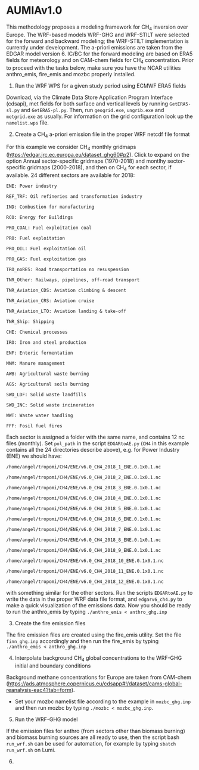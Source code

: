 # AUMIAv1.0
This methodology proposes a modeling framework for CH<sub>4</sub> inversion over Europe. The WRF-based models WRF-GHG and WRF-STILT were selected for the forward and backward modeling; the WRF-STILT implementation is currently under development. The a-priori emissions are taken from the EDGAR model version 6. IC/BC for the forward modeling are based on ERA5 fields for meteorology and on CAM-chem fields for CH<sub>4</sub> concentration. Prior to proceed with the tasks below, make sure you have the NCAR utilities anthro_emis, fire_emis and mozbc properly installed.

1. Run the WRF WPS for a given study period using ECMWF ERA5 fields

Download, via the Climate Data Store Application Program Interface (cdsapi), met fields for both surface and vertical levels by running ``GetERA5-sl.py`` and ``GetERA5-pl.py``. Then, run ``geogrid.exe``, ``ungrib.exe`` and ``metgrid.exe`` as usually. For information on the grid configuration look up the ``namelist.wps`` file.

2. Create a CH<sub>4</sub> a-priori emission file in the proper WRF netcdf file format

For this example we consider CH<sub>4</sub> monthly gridmaps (https://edgar.jrc.ec.europa.eu/dataset_ghg60#p2). Click to expand on the option Annual sector-specific gridmaps (1970-2018) and montlhy sector-specific gridmaps (2000-2018), and then on CH<sub>4</sub> for each sector, if available. 24 different sectors are available for 2018: 

    ENE: Power industry
    
    REF_TRF: Oil refineries and transformation industry
    
    IND: Combustion for manufacturing
    
    RCO: Energy for Buildings
    
    PRO_COAL: Fuel exploitation coal
    
    PRO: Fuel exploitation
    
    PRO_OIL: Fuel exploitation oil
    
    PRO_GAS: Fuel exploitation gas
    
    TRO_noRES: Road transportation no resuspension
    
    TNR_Other: Railways, pipelines, off-road transport
    
    TNR_Aviation_CDS: Aviation climbing & descent
    
    TNR_Aviation_CRS: Aviation cruise
    
    TNR_Aviation_LTO: Aviation landing & take-off 
    
    TNR_Ship: Shipping
    
    CHE: Chemical processes
    
    IRO: Iron and steel production
    
    ENF: Enteric fermentation
    
    MNM: Manure management
    
    AWB: Agricultural waste burning
    
    AGS: Agricultural soils burning
    
    SWD_LDF: Solid waste landfills
    
    SWD_INC: Solid waste incineration
    
    WWT: Waste water handling
    
    FFF: Fosil fuel fires

Each sector is assigned a folder with the same name, and contains 12 nc files (monthly). Set ``pol_path`` in the script ``EDGARtoAE.py`` 
(``CH4`` in this example contains all the 24 directories describe above), e.g. for Power Industry (ENE) we should have:

    /home/angel/tropomi/CH4/ENE/v6.0_CH4_2018_1_ENE.0.1x0.1.nc

    /home/angel/tropomi/CH4/ENE/v6.0_CH4_2018_2_ENE.0.1x0.1.nc
    
    /home/angel/tropomi/CH4/ENE/v6.0_CH4_2018_3_ENE.0.1x0.1.nc
    
    /home/angel/tropomi/CH4/ENE/v6.0_CH4_2018_4_ENE.0.1x0.1.nc
    
    /home/angel/tropomi/CH4/ENE/v6.0_CH4_2018_5_ENE.0.1x0.1.nc
    
    /home/angel/tropomi/CH4/ENE/v6.0_CH4_2018_6_ENE.0.1x0.1.nc
    
    /home/angel/tropomi/CH4/ENE/v6.0_CH4_2018_7_ENE.0.1x0.1.nc
    
    /home/angel/tropomi/CH4/ENE/v6.0_CH4_2018_8_ENE.0.1x0.1.nc
    
    /home/angel/tropomi/CH4/ENE/v6.0_CH4_2018_9_ENE.0.1x0.1.nc
    
    /home/angel/tropomi/CH4/ENE/v6.0_CH4_2018_10_ENE.0.1x0.1.nc
    
    /home/angel/tropomi/CH4/ENE/v6.0_CH4_2018_11_ENE.0.1x0.1.nc
    
    /home/angel/tropomi/CH4/ENE/v6.0_CH4_2018_12_ENE.0.1x0.1.nc

with something similar for the other sectors. Run the scripts ``EDGARtoAE.py`` to write the data in the proper WRF data file format, and ``edgarv6_ch4.py`` to make a quick visualization of the emissions data. Now you should be ready to run the anthro_emis by typing ``./anthro_emis < anthro_ghg.inp``

3. Create the fire emission files

The fire emission files are created using the fire_emis utility. Set the file ``finn_ghg.inp`` accordingly and then run the fire_emis by typing ``./anthro_emis < anthro_ghg.inp`` 

4. Interpolate background CH<sub>4</sub> global concentrations to the WRF-GHG initial and boundary conditions 

Background methane concentrations for Europe are taken from CAM-chem (https://ads.atmosphere.copernicus.eu/cdsapp#!/dataset/cams-global-reanalysis-eac4?tab=form).

- Set your mozbc namelist file according to the example in ``mozbc_ghg.inp`` and then run mozbc by typing ``./mozbc < mozbc_ghg.inp``.

5. Run the WRF-GHG model 

If the emission files for anthro (from sectors other than biomass burning) and biomass burning sources are all ready to use, then the script bash ``run_wrf.sh`` can be used for automation, for example by typing ``sbatch run_wrf.sh`` on Lumi.

6. 
